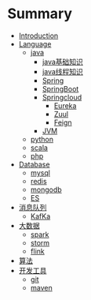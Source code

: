 # Summary

* [Introduction](README.md)
* [Language]()
	* [java]()
		* [java基础知识](java_base.md)
		* [java线程知识](java_thread.md)
		* [Spring]()
		* [SpringBoot]()
		* [Springcloud]()
			* [Eureka]()
			* [Zuul]()
			* [Feign]()  
		* [JVM]()
	* [python]()
	* [scala]()
	* [php]() 
* [Database]()
	* [mysql]()
	* [redis]()
	* [mongodb]()
	* [ES]()
* [消息队列]()
	* [KafKa]() 	
* [大数据]()
	* [spark]()
	* [storm]()
	* [flink]()
* [算法]()
* [开发工具]()
	* [git]()
	* [maven]()



